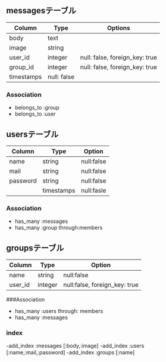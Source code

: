 ## messagesテーブル

|Column|Type|Options|
|------|----|-------|
|body|text||
|image|string||
|user_id|integer|null: false, foreign_key: true|
|group_id|integer|null: false, foreign_key: true|
|timestamps|null: false|

### Association
- belongs_to :group
- belongs_to :user

## usersテーブル

|Column|Type|Option|
|------|----|------|
|name|string|null:false|
|mail|string|null:false|
|password|string|null:false|
||timestamps|null:fasle|

### Association
- has_many :messages
- has_many :group through:members

## groupsテーブル

|Column|Type|Option|
|------|----|------|
|name|string|null:false|
|user_id|integer|null:false, foreign_key: true|

###Association
- has_many :users through: members
- has_many :messages




### index
-add_index :messages [:body,:image]
-add_index :users [:name,:mail,:password]
-add_index :groups [:name]

